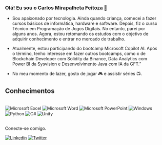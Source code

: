 
### Olá! Eu sou o Carlos Mirapalheta Feitoza 👋

- Sou apaixonado por tecnologia. Ainda quando criança, comecei a fazer cursos básicos de informática, hardware e software. Depois, fiz o curso Técnico em Programação de Jogos Digitais. No entanto, parei por alguns anos. Agora, estou retomando os estudos com o objetivo de adquirir conhecimento e entrar no mercado de trabalho.
- Atualmente, estou participando do bootcamp Microsoft Copilot AI. Após o término, tenho interesse em fazer outros bootcamps, como o de Blockchain Developer com Solidity da Binance, Data Analytics com Power BI da Sysvision e Desenvolvimento Java com IA da GFT.”

- No meu momento de lazer, gosto de jogar 🎮 e assistir séries 📺.
 
## Conhecimentos

<div style="display: inline_block"><br/>
    <img align="center" alt="Microsoft Excel" src="https://img.shields.io/badge/Microsoft_Excel-217346?style=for-the-badge&logo=microsoft-excel&logoColor=white" /> 
    <img align="center" alt="Microsoft Word" src="https://img.shields.io/badge/Microsoft_Word-2B579A?style=for-the-badge&logo=microsoft-word&logoColor=white" /> 
    <img align="center" alt="Microsoft PowerPoint" src="https://img.shields.io/badge/Microsoft_PowerPoint-B7472A?style=for-the-badge&logo=microsoft-powerpoint&logoColor=white" /> 
    <img align="center" alt="Windows" src="    https://img.shields.io/badge/Windows-0078D6?style=for-the-badge&logo=windows&logoColor=white" /> 
    <img align="center" alt="Python" src="https://img.shields.io/badge/Python-3776AB?style=for-the-badge&logo=python&logoColor=whitee" /> 
    <img align="center" alt="C#" src="https://img.shields.io/badge/C%23-239120?style=for-the-badge&logo=c-sharp&logoColor=white" /> 
    <img align="center" alt="Unity" src="https://img.shields.io/badge/Unity-100000?style=for-the-badge&logo=unity&logoColor=white" /> 

</div><br/>


Conecte-se comigo.

[![Linkedin](https://img.shields.io/badge/LinkedIn-0077B5?style=for-the-badge&logo=linkedin&logoColor=white)](https://www.linkedin.com/in/carlos-mirapalheta-feitoza-620734134/)
[![Twitter](https://img.shields.io/badge/Twitter-1DA1F2?style=for-the-badge&logo=twitter&logoColor=white)](https://x.com/Carlosfeitozaaa)
